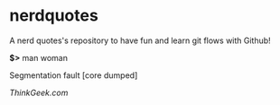 # nerdquotes
A nerd quotes's repository to have fun and learn git flows with Github!

**$>** man woman

 Segmentation fault [core dumped]

*ThinkGeek.com*
